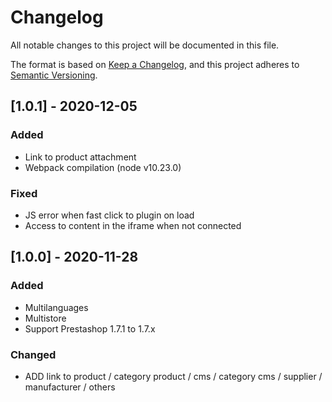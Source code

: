 # Changelog
All notable changes to this project will be documented in this file.

The format is based on [Keep a Changelog](https://keepachangelog.com/en/1.0.0/),
and this project adheres to [Semantic Versioning](https://semver.org/spec/v2.0.0.html).

## [1.0.1] - 2020-12-05
### Added
- Link to product attachment
- Webpack compilation (node v10.23.0)

### Fixed
- JS error when fast click to plugin on load
- Access to content in the iframe when not connected

## [1.0.0] - 2020-11-28
### Added
- Multilanguages
- Multistore
- Support Prestashop 1.7.1 to 1.7.x

### Changed
- ADD link to product / category product / cms / category cms / supplier / manufacturer / others

